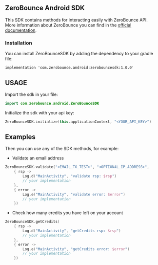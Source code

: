 ## ZeroBounce Android SDK
This SDK contains methods for interacting easily with ZeroBounce API.
More information about ZeroBounce you can find in the [official documentation](https://www.zerobounce.net/docs/).

### Installation
You can install ZeroBounceSDK by adding the dependency to your gradle file:

```
implementation 'com.zerobounce.android:zerobouncesdk:1.0.0'
```

## USAGE
Import the sdk in your file:
```kotlin
import com.zerobounce.android.ZeroBounceSDK
```

Initialize the sdk with your api key:
```kotlin 
ZeroBounceSDK.initialize(this.applicationContext, "<YOUR_API_KEY>")
```

## Examples
Then you can use any of the SDK methods, for example:
- Validate an email address
```kotlin
ZeroBounceSDK.validate("<EMAIL_TO_TEST>", "<OPTIONAL_IP_ADDRESS>",
    { rsp -> 
        Log.d("MainActivity", "validate rsp: $rsp")
        // your implementation
    },
    { error -> 
        Log.e("MainActivity", "validate error: $error") 
        // your implementation
    })
```

- Check how many credits you have left on your account
```kotlin
ZeroBounceSDK.getCredits(
    { rsp -> 
        Log.d("MainActivity", "getCredits rsp: $rsp")
        // your implementation
    },
    { error -> 
        Log.e("MainActivity", "getCredits error: $error") 
        // your implementation
    })
```
